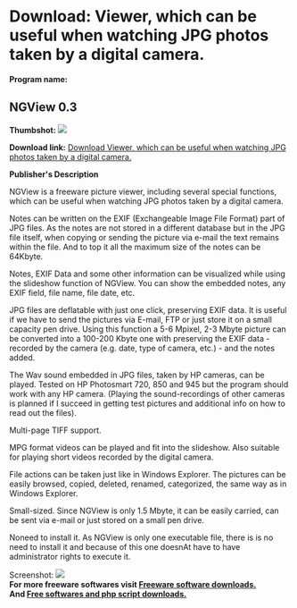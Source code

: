 # Download: Viewer, which can be useful when watching JPG photos taken by a digital camera.

**Program name:**

## NGView 0.3

  
**Thumbshot:** ![](http://www.freewarefiles.com/screenshot/ngview_md.gif)   
  
**Download link:** [Download Viewer, which can be useful when watching JPG photos taken by a digital camera.](http://freesoftwares.boysofts.com/NGView_program_13635.html)  
  


**Publisher's Description**  
  


NGView is a freeware picture viewer, including several special functions, which can be useful when watching JPG photos taken by a digital camera. 

Notes can be written on the EXIF (Exchangeable Image File Format) part of JPG files. As the notes are not stored in a different database but in the JPG file itself, when copying or sending the picture via e-mail the text remains within the file. And to top it all the maximum size of the notes can be 64Kbyte. 

Notes, EXIF Data and some other information can be visualized while using the slideshow function of NGView. You can show the embedded notes, any EXIF field, file name, file date, etc. 

JPG files are deflatable with just one click, preserving EXIF data. It is useful if we have to send the pictures via E-mail, FTP or just store it on a small capacity pen drive. Using this function a 5-6 Mpixel, 2-3 Mbyte picture can be converted into a 100-200 Kbyte one with preserving the EXIF data - recorded by the camera (e.g. date, type of camera, etc.) - and the notes added. 

The Wav sound embedded in JPG files, taken by HP cameras, can be played. Tested on HP Photosmart 720, 850 and 945 but the program should work with any HP camera. (Playing the sound-recordings of other cameras is planned if I succeed in getting test pictures and additional info on how to read out the files). 

Multi-page TIFF support. 

MPG format videos can be played and fit into the slideshow. Also suitable for playing short videos recorded by the digital camera. 

File actions can be taken just like in Windows Explorer. The pictures can be easily browsed, copied, deleted, renamed, categorized, the same way as in Windows Explorer. 

Small-sized. Since NGView is only 1.5 Mbyte, it can be easily carried, can be sent via e-mail or just stored on a small pen drive. 

Noneed to install it. As NGView is only one executable file, there is is no need to install it and because of this one doesnAt have to have administrator rights to execute it. 

  
  
Screenshot: ![](http://www.freewarefiles.com/screenshot/ngview.gif)   
**For more freeware softwares visit [Freeware software downloads.](http://freesoftwares.boysofts.com/)**   
**And [Free softwares and php script downloads.](http://www.boysofts.com/)**
